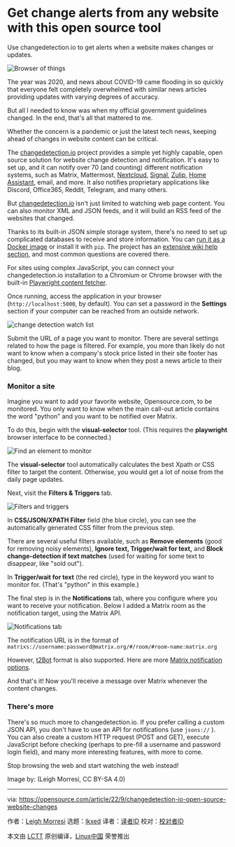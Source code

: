 [#]: subject: "Get change alerts from any website with this open source tool"
[#]: via: "https://opensource.com/article/22/9/changedetection-io-open-source-website-changes"
[#]: author: "Leigh Morresi https://opensource.com/users/dgtlmoon"
[#]: collector: "lkxed"
[#]: translator: " "
[#]: reviewer: " "
[#]: publisher: " "
[#]: url: " "

Get change alerts from any website with this open source tool
======
Use changedetection.io to get alerts when a website makes changes or updates.

![Browser of things][1]

The year was 2020, and news about COVID-19 came flooding in so quickly that everyone felt completely overwhelmed with similar news articles providing updates with varying degrees of accuracy.

But all I needed to know was when my official government guidelines changed. In the end, that's all that mattered to me.

Whether the concern is a pandemic or just the latest tech news, keeping ahead of changes in website content can be critical.

The [changedetection.io][2] project provides a simple yet highly capable, open source solution for website change detection and notification. It's easy to set up, and it can notify over 70 (and counting) different notification systems, such as Matrix, Mattermost, [Nextcloud][3], [Signal][4], [Zulip][5], [Home Assistant][6], email, and more. It also notifies proprietary applications like Discord, Office365, Reddit, Telegram, and many others.

But [changedetection.io][7] isn't just limited to watching web page content. You can also monitor XML and JSON feeds, and it will build an RSS feed of the websites that changed.

Thanks to its built-in JSON simple storage system, there's no need to set up complicated databases to receive and store information. You can [run it as a Docker image][8] or install it with `pip`. The project has an [extensive wiki help section][9], and most common questions are covered there.

For sites using complex JavaScript, you can connect your changedetection.io installation to a Chromium or Chrome browser with the built-in [Playwright content fetcher][10].

Once running, access the application in your browser (`http://localhost:5000`, by default). You can set a password in the **Settings** section if your computer can be reached from an outside network.

![change detection watch list][11]

Submit the URL of a page you want to monitor. There are several settings related to how the page is filtered. For example, you more than likely do not want to know when a company's stock price listed in their site footer has changed, but you may want to know when they post a news article to their blog.

### Monitor a site

Imagine you want to add your favorite website, Opensource.com, to be monitored. You only want to know when the main call-out article contains the word "python" and you want to be notified over Matrix.

To do this, begin with the **visual-selector** tool. (This requires the **playwright** browser interface to be connected.)

![Find an element to monitor][12]

The **visual-selector** tool automatically calculates the best Xpath or CSS filter to target the content. Otherwise, you would get a lot of noise from the daily page updates.

Next, visit the **Filters & Triggers** tab.

![Filters and triggers][13]

In **CSS/JSON/XPATH Filter** field (the blue circle), you can see the automatically generated CSS filter from the previous step.

There are several useful filters available, such as **Remove elements** (good for removing noisy elements), **Ignore text, Trigger/wait for text,** and **Block change-detection if text matches** (used for waiting for some text to disappear, like "sold out").

In **Trigger/wait for text** (the red circle), type in the keyword you want to monitor for. (That's "python" in this example.)

The final step is in the **Notifications** tab, where you configure where you want to receive your notification. Below I added a Matrix room as the notification target, using the Matrix API.

![Notifications tab][14]

The notification URL is in the format of `matrixs://username:password@matrix.org/#/room/#room-name:matrix.org`

However, [t2Bot][15] format is also supported. Here are more [Matrix notification options][16].

And that's it! Now you'll receive a message over Matrix whenever the content changes.

### There's more

There's so much more to changedetection.io. If you prefer calling a custom JSON API, you don't have to use an API for notifications (use `jsons://` ). You can also create a custom HTTP request (POST and GET), execute JavaScript before checking (perhaps to pre-fill a username and password login field), and many more interesting features, with more to come.

Stop browsing the web and start watching the web instead!

Image by: (Leigh Morresi, CC BY-SA 4.0)

--------------------------------------------------------------------------------

via: https://opensource.com/article/22/9/changedetection-io-open-source-website-changes

作者：[Leigh Morresi][a]
选题：[lkxed][b]
译者：[译者ID](https://github.com/译者ID)
校对：[校对者ID](https://github.com/校对者ID)

本文由 [LCTT](https://github.com/LCTT/TranslateProject) 原创编译，[Linux中国](https://linux.cn/) 荣誉推出

[a]: https://opensource.com/users/dgtlmoon
[b]: https://github.com/lkxed
[1]: https://opensource.com/sites/default/files/lead-images/browser_desktop_website_checklist_metrics.png
[2]: https://github.com/dgtlmoon/changedetection.io
[3]: https://opensource.com/tags/nextcloud
[4]: https://opensource.com/article/19/10/secure-private-messaging
[5]: https://opensource.com/article/22/3/open-source-chat-zulip
[6]: https://opensource.com/article/20/11/home-assistant
[7]: https://github.com/dgtlmoon/changedetection.io
[8]: https://github.com/dgtlmoon/changedetection.io#docker
[9]: https://github.com/dgtlmoon/changedetection.io/wiki
[10]: https://github.com/dgtlmoon/changedetection.io/wiki/Playwright-content-fetcher
[11]: https://opensource.com/sites/default/files/2022-09/screenshot.png
[12]: https://opensource.com/sites/default/files/2022-09/changedetect-osdc.png
[13]: https://opensource.com/sites/default/files/2022-09/changedetect-filters-triggers.webp
[14]: https://opensource.com/sites/default/files/2022-09/step3-notification-matrix.png
[15]: https://t2bot.io/
[16]: https://github.com/caronc/apprise/wiki/Notify_matrix
